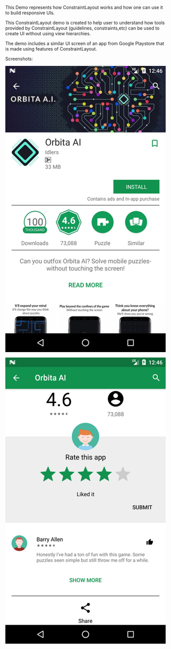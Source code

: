 This Demo represents how ConstraintLayout works and how one can use it to build responsive UIs.

This ConstraintLayout demo is created to help user to understand how tools provided by ConstraintLayout (guidelines, constraints,etc) 
can be used to create UI without using view hierarchies.

The demo includes a similar UI screen of an app from Google Playstore that is made using features of ConstraintLayout.

Screenshots:

![screenshot 1](screenshots/screenshot_1.png?raw=true "screenshot 1")

![screenshot 2](screenshots/screenshot_2.png?raw=true "screenshot 2")